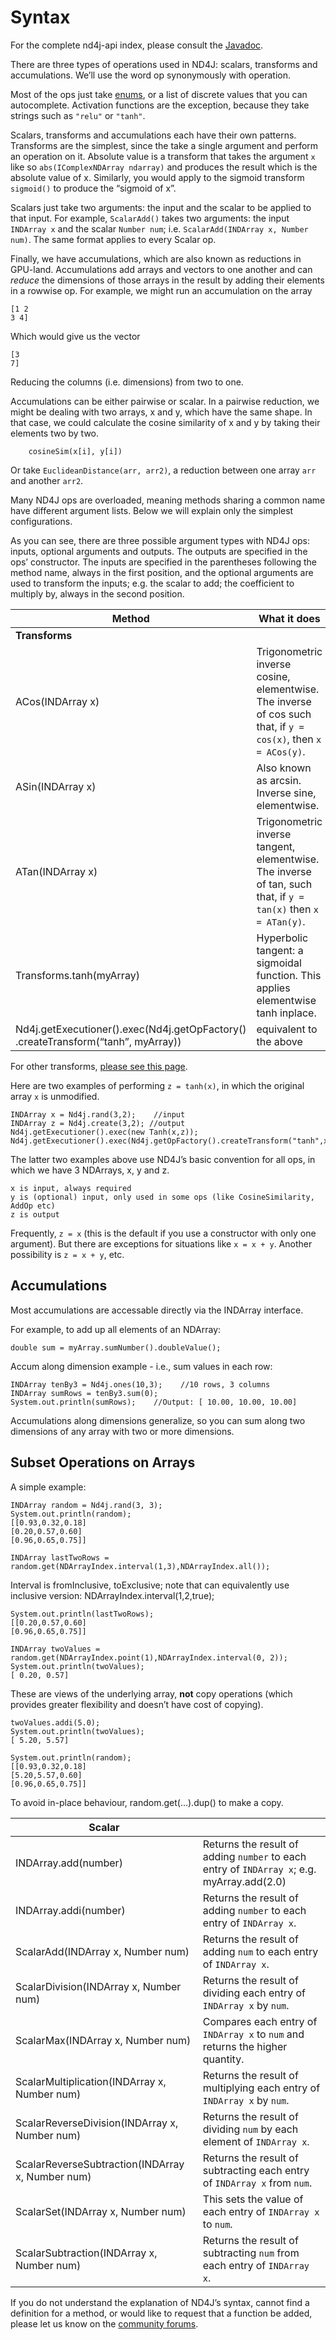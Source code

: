 # Syntax

For the complete nd4j-api index, please consult the [Javadoc](https://javadoc.io/doc/org.nd4j/nd4j-api).

There are three types of operations used in ND4J: scalars, transforms and accumulations. We’ll use the word op synonymously with operation.

Most of the ops just take [enums](https://docs.oracle.com/javase/tutorial/java/javaOO/enum.html), or a list of discrete values that you can autocomplete. Activation functions are the exception, because they take strings such as `"relu"` or `"tanh"`.

Scalars, transforms and accumulations each have their own patterns. Transforms are the simplest, since the take a single argument and perform an operation on it. Absolute value is a transform that takes the argument `x` like so `abs(IComplexNDArray ndarray)` and produces the result which is the absolute value of x. Similarly, you would apply to the sigmoid transform `sigmoid()` to produce the “sigmoid of x”.

Scalars just take two arguments: the input and the scalar to be applied to that input. For example, `ScalarAdd()` takes two arguments: the input `INDArray x` and the scalar `Number num`; i.e. `ScalarAdd(INDArray x, Number num)`. The same format applies to every Scalar op.

Finally, we have accumulations, which are also known as reductions in GPU-land. Accumulations add arrays and vectors to one another and can _reduce_ the dimensions of those arrays in the result by adding their elements in a rowwise op. For example, we might run an accumulation on the array

```
[1 2
3 4]
```

Which would give us the vector

```
[3
7]
```

Reducing the columns (i.e. dimensions) from two to one.

Accumulations can be either pairwise or scalar. In a pairwise reduction, we might be dealing with two arrays, x and y, which have the same shape. In that case, we could calculate the cosine similarity of x and y by taking their elements two by two.

```
    cosineSim(x[i], y[i])
```

Or take `EuclideanDistance(arr, arr2)`, a reduction between one array `arr` and another `arr2`.

Many ND4J ops are overloaded, meaning methods sharing a common name have different argument lists. Below we will explain only the simplest configurations.

As you can see, there are three possible argument types with ND4J ops: inputs, optional arguments and outputs. The outputs are specified in the ops’ constructor. The inputs are specified in the parentheses following the method name, always in the first position, and the optional arguments are used to transform the inputs; e.g. the scalar to add; the coefficient to multiply by, always in the second position.

| Method                                                                            | What it does                                                                                                   |
| --------------------------------------------------------------------------------- | -------------------------------------------------------------------------------------------------------------- |
| **Transforms**                                                                    |                                                                                                                |
| ACos(INDArray x)                                                                  | Trigonometric inverse cosine, elementwise. The inverse of cos such that, if `y = cos(x)`, then `x = ACos(y)`.  |
| ASin(INDArray x)                                                                  | Also known as arcsin. Inverse sine, elementwise.                                                               |
| ATan(INDArray x)                                                                  | Trigonometric inverse tangent, elementwise. The inverse of tan, such that, if `y = tan(x)` then `x = ATan(y)`. |
| Transforms.tanh(myArray)                                                          | Hyperbolic tangent: a sigmoidal function. This applies elementwise tanh inplace.                               |
| Nd4j.getExecutioner().exec(Nd4j.getOpFactory() .createTransform(“tanh”, myArray)) | equivalent to the above                                                                                        |

For other transforms, [please see this page](https://app.gitbook.com/s/-LsGrpMiOeoMSFYK0VJQ-714541269/nd4j/operation-namespaces/overview.md).

Here are two examples of performing `z = tanh(x)`, in which the original array `x` is unmodified.

```
INDArray x = Nd4j.rand(3,2);    //input
INDArray z = Nd4j.create(3,2); //output
Nd4j.getExecutioner().exec(new Tanh(x,z));
Nd4j.getExecutioner().exec(Nd4j.getOpFactory().createTransform("tanh",x,z));
```

The latter two examples above use ND4J’s basic convention for all ops, in which we have 3 NDArrays, x, y and z.

```
x is input, always required
y is (optional) input, only used in some ops (like CosineSimilarity, AddOp etc)
z is output
```

Frequently, `z = x` (this is the default if you use a constructor with only one argument). But there are exceptions for situations like `x = x + y`. Another possibility is `z = x + y`, etc.

## Accumulations <a href="#accumulations" id="accumulations"></a>

Most accumulations are accessable directly via the INDArray interface.

For example, to add up all elements of an NDArray:

```
double sum = myArray.sumNumber().doubleValue();
```

Accum along dimension example - i.e., sum values in each row:

```
INDArray tenBy3 = Nd4j.ones(10,3);    //10 rows, 3 columns
INDArray sumRows = tenBy3.sum(0);
System.out.println(sumRows);    //Output: [ 10.00, 10.00, 10.00]
```

Accumulations along dimensions generalize, so you can sum along two dimensions of any array with two or more dimensions.

## Subset Operations on Arrays <a href="#subset-operations-on-arrays" id="subset-operations-on-arrays"></a>

A simple example:

```
INDArray random = Nd4j.rand(3, 3);
System.out.println(random);
[[0.93,0.32,0.18]
[0.20,0.57,0.60]
[0.96,0.65,0.75]]

INDArray lastTwoRows = random.get(NDArrayIndex.interval(1,3),NDArrayIndex.all());
```

Interval is fromInclusive, toExclusive; note that can equivalently use inclusive version: NDArrayIndex.interval(1,2,true);

```
System.out.println(lastTwoRows);
[[0.20,0.57,0.60]
[0.96,0.65,0.75]]

INDArray twoValues = random.get(NDArrayIndex.point(1),NDArrayIndex.interval(0, 2));
System.out.println(twoValues);
[ 0.20, 0.57]
```

These are views of the underlying array, **not** copy operations (which provides greater flexibility and doesn’t have cost of copying).

```
twoValues.addi(5.0);
System.out.println(twoValues);
[ 5.20, 5.57]

System.out.println(random);
[[0.93,0.32,0.18]
[5.20,5.57,0.60]
[0.96,0.65,0.75]]
```

To avoid in-place behaviour, random.get(…).dup() to make a copy.

| **Scalar**                                       |                                                                                            |
| ------------------------------------------------ | ------------------------------------------------------------------------------------------ |
| INDArray.add(number)                             | Returns the result of adding `number` to each entry of `INDArray x`; e.g. myArray.add(2.0) |
| INDArray.addi(number)                            | Returns the result of adding `number` to each entry of `INDArray x`.                       |
| ScalarAdd(INDArray x, Number num)                | Returns the result of adding `num` to each entry of `INDArray x`.                          |
| ScalarDivision(INDArray x, Number num)           | Returns the result of dividing each entry of `INDArray x` by `num`.                        |
| ScalarMax(INDArray x, Number num)                | Compares each entry of `INDArray x` to `num` and returns the higher quantity.              |
| ScalarMultiplication(INDArray x, Number num)     | Returns the result of multiplying each entry of `INDArray x` by `num`.                     |
| ScalarReverseDivision(INDArray x, Number num)    | Returns the result of dividing `num` by each element of `INDArray x`.                      |
| ScalarReverseSubtraction(INDArray x, Number num) | Returns the result of subtracting each entry of `INDArray x` from `num`.                   |
| ScalarSet(INDArray x, Number num)                | This sets the value of each entry of `INDArray x` to `num`.                                |
| ScalarSubtraction(INDArray x, Number num)        | Returns the result of subtracting `num` from each entry of `INDArray x`.                   |

If you do not understand the explanation of ND4J’s syntax, cannot find a definition for a method, or would like to request that a function be added, please let us know on the [community forums](https://community.konduit.ai/).
